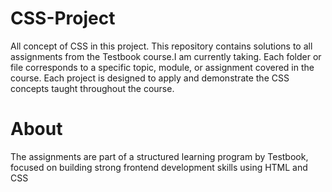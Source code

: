 # CSS-Project
All concept of CSS in this project.
This repository contains solutions to all assignments from the Testbook course.I am currently taking. Each folder or file corresponds to a specific topic, module, or assignment covered in the course.
Each project is designed to apply and demonstrate the CSS concepts taught throughout the course.
# About
The assignments are part of a structured learning program by Testbook, focused on building strong frontend development skills using HTML and CSS
